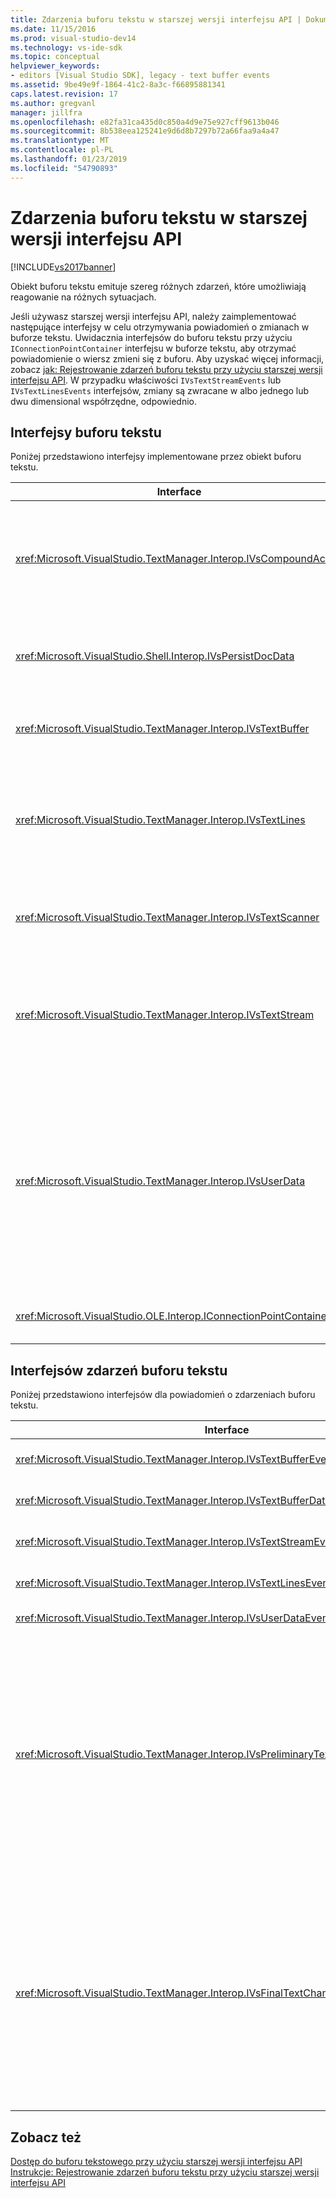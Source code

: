 ```yaml
---
title: Zdarzenia buforu tekstu w starszej wersji interfejsu API | Dokumentacja firmy Microsoft
ms.date: 11/15/2016
ms.prod: visual-studio-dev14
ms.technology: vs-ide-sdk
ms.topic: conceptual
helpviewer_keywords:
- editors [Visual Studio SDK], legacy - text buffer events
ms.assetid: 9be49e9f-1864-41c2-8a3c-f66895881341
caps.latest.revision: 17
ms.author: gregvanl
manager: jillfra
ms.openlocfilehash: e82fa31ca435d0c850a4d9e75e927cff9613b046
ms.sourcegitcommit: 8b538eea125241e9d6d8b7297b72a66faa9a4a47
ms.translationtype: MT
ms.contentlocale: pl-PL
ms.lasthandoff: 01/23/2019
ms.locfileid: "54790893"
---
```

# <a name="text-buffer-events-in-the-legacy-api"></a>Zdarzenia buforu tekstu w starszej wersji interfejsu API
[!INCLUDE[vs2017banner](../includes/vs2017banner.md)]

Obiekt buforu tekstu emituje szereg różnych zdarzeń, które umożliwiają reagowanie na różnych sytuacjach.  
  
 Jeśli używasz starszej wersji interfejsu API, należy zaimplementować następujące interfejsy w celu otrzymywania powiadomień o zmianach w buforze tekstu. Uwidacznia interfejsów do buforu tekstu przy użyciu `IConnectionPointContainer` interfejsu w buforze tekstu, aby otrzymać powiadomienie o wiersz zmieni się z buforu. Aby uzyskać więcej informacji, zobacz [jak: Rejestrowanie zdarzeń buforu tekstu przy użyciu starszej wersji interfejsu API](../extensibility/how-to-register-for-text-buffer-events-with-the-legacy-api.md). W przypadku właściwości `IVsTextStreamEvents` lub `IVsTextLinesEvents` interfejsów, zmiany są zwracane w albo jednego lub dwu dimensional współrzędne, odpowiednio.  
  
## <a name="text-buffer-interfaces"></a>Interfejsy buforu tekstu  
 Poniżej przedstawiono interfejsy implementowane przez obiekt buforu tekstu.  
  
|Interface|Opis|  
|---------------|-----------------|  
|<xref:Microsoft.VisualStudio.TextManager.Interop.IVsCompoundAction>|Włącza funkcję tworzenia działania złożonego (czyli akcje, które są grupowane w jednostce pojedynczego Cofnij/ponów).|  
|<xref:Microsoft.VisualStudio.Shell.Interop.IVsPersistDocData>|Włącza trwałość danych dokumentu zarządzanych przez bufor tekstowy.|  
|<xref:Microsoft.VisualStudio.TextManager.Interop.IVsTextBuffer>|Oferuje podstawowe usługi; używane przez wielu klientów.|  
|<xref:Microsoft.VisualStudio.TextManager.Interop.IVsTextLines>|Umożliwia odczytywanie i zapisywanie funkcji przy użyciu dwuwymiarowe współrzędne. Dziedziczy `IVsTextBuffer`.|  
|<xref:Microsoft.VisualStudio.TextManager.Interop.IVsTextScanner>|Udostępnia szybką, zorientowane na strumień, sekwencyjnych tekstu w buforze.|  
|<xref:Microsoft.VisualStudio.TextManager.Interop.IVsTextStream>|Umożliwia odczytywanie i zapisywanie funkcji przy użyciu współrzędnych jednowymiarowa. Dziedziczy `IVsTextBuffer`.|  
|<xref:Microsoft.VisualStudio.TextManager.Interop.IVsUserData>|Zapewnia dostęp do ogólnego zbiór właściwości. Najważniejsze właściwości jest nazwa lub krótkiej nazwy buforu. Losowe dane można przechowywać w buforze z tym interfejsem, tworząc identyfikator GUID i używać go jako klucza.|  
|<xref:Microsoft.VisualStudio.OLE.Interop.IConnectionPointContainer>|Obsługuje punkty połączenia dla zdarzeń.|  
  
## <a name="text-buffer-event-interfaces"></a>Interfejsów zdarzeń buforu tekstu  
 Poniżej przedstawiono interfejsów dla powiadomień o zdarzeniach buforu tekstu.  
  
|Interface|Opis|  
|---------------|-----------------|  
|<xref:Microsoft.VisualStudio.TextManager.Interop.IVsTextBufferEvents>|Powiadamia klientów, gdy nowa usługa języka jest skojarzona z buforu tekstowego.|  
|<xref:Microsoft.VisualStudio.TextManager.Interop.IVsTextBufferDataEvents>|Powiadamia klientów po zainicjowaniu bufor tekstowy i kiedy zmiany zostały wprowadzone dane w buforze tekstu.|  
|<xref:Microsoft.VisualStudio.TextManager.Interop.IVsTextStreamEvents>|Powiadamia klientów o zmianach w podstawowej bufor tekstowy we współrzędnych jednowymiarowa.|  
|<xref:Microsoft.VisualStudio.TextManager.Interop.IVsTextLinesEvents>|Powiadamia klientów o zmianach w podstawowej bufor tekstowy w dwuwymiarowe współrzędne.|  
|<xref:Microsoft.VisualStudio.TextManager.Interop.IVsUserDataEvents>|Powiadamia klientów o zmianach w danych użytkownika.|  
|<xref:Microsoft.VisualStudio.TextManager.Interop.IVsPreliminaryTextChangeCommitEvents>|Powiadamia klientów o ostatnim gestu zatwierdzenia, aby wyzwolić zdarzenie i oferuje zakres zmiany tekstu. `IVsPreliminaryTextChangeCommitEvents` Interfejsu nie jest uruchamiany w odpowiedzi na cofanie lub ponowne wykonywanie poleceń. Zdarzenia wyzwalać tylko dla buforów, które mają menedżera cofania. `IVsPreliminaryTextChangeCommitEvents` jest wywoływane przed inne zdarzenia, takie jak lista pretty, aby upewnić się, że inne zdarzenia nie należy zmieniać tekst, aby zmiany zostały zatwierdzone. Usługi pakietu VSPackage należy monitorować, albo `IVsPreliminaryTextChangeCommitEvents` interfejsu lub `IVsFinalTextChangeCommitEvents` interfejs, ale nie oba.|  
|<xref:Microsoft.VisualStudio.TextManager.Interop.IVsFinalTextChangeCommitEvents>|Powiadamia klientów o ostatnim gestu zatwierdzenia, aby wyzwolić zdarzenie i oferuje zakres zmiany tekstu. `IVsFinalTextChangeCommitEvents` Interfejsu nie jest uruchamiany w odpowiedzi na cofanie lub ponowne wykonywanie poleceń. Zdarzenia wyzwalać tylko dla buforów, które mają menedżera cofania. `IVsFinalTextChangeCommitEvents` jest przeznaczony do użytku tylko przez usługi w języka lub inne obiekty, które mają pełną kontrolę nad edytowaniem. Usługi pakietu VSPackage należy monitorować, albo `IVsPreliminaryTextChangeCommitEvents` interfejsu lub `IVsFinalTextChangeCommitEvents` interfejs, ale nie oba.|  
  
## <a name="see-also"></a>Zobacz też  
 [Dostęp do buforu tekstowego przy użyciu starszej wersji interfejsu API](../extensibility/accessing-the-text-buffer-by-using-the-legacy-api.md)   
 [Instrukcje: Rejestrowanie zdarzeń buforu tekstu przy użyciu starszej wersji interfejsu API](../extensibility/how-to-register-for-text-buffer-events-with-the-legacy-api.md)
